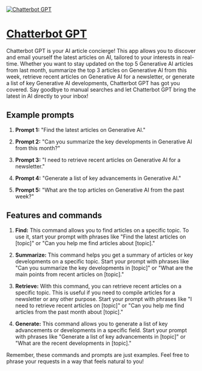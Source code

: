 [![Chatterbot GPT](null)](https://chat.openai.com/g/g-s9smdY2iR-chatterbot-gpt)

# [Chatterbot GPT](https://chat.openai.com/g/g-s9smdY2iR-chatterbot-gpt)

Chatterbot GPT is your AI article concierge! This app allows you to discover and email yourself the latest articles on AI, tailored to your interests in real-time. Whether you want to stay updated on the top 5 Generative AI articles from last month, summarize the top 3 articles on Generative AI from this week, retrieve recent articles on Generative AI for a newsletter, or generate a list of key Generative AI developments, Chatterbot GPT has got you covered. Say goodbye to manual searches and let Chatterbot GPT bring the latest in AI directly to your inbox!

## Example prompts

1. **Prompt 1:** "Find the latest articles on Generative AI."

2. **Prompt 2:** "Can you summarize the key developments in Generative AI from this month?"

3. **Prompt 3:** "I need to retrieve recent articles on Generative AI for a newsletter."

4. **Prompt 4:** "Generate a list of key advancements in Generative AI."

5. **Prompt 5:** "What are the top articles on Generative AI from the past week?"

## Features and commands

1. **Find:** This command allows you to find articles on a specific topic. To use it, start your prompt with phrases like "Find the latest articles on [topic]" or "Can you help me find articles about [topic]."

2. **Summarize:** This command helps you get a summary of articles or key developments on a specific topic. Start your prompt with phrases like "Can you summarize the key developments in [topic]" or "What are the main points from recent articles on [topic]."

3. **Retrieve:** With this command, you can retrieve recent articles on a specific topic. This is useful if you need to compile articles for a newsletter or any other purpose. Start your prompt with phrases like "I need to retrieve recent articles on [topic]" or "Can you help me find articles from the past month about [topic]."

4. **Generate:** This command allows you to generate a list of key advancements or developments in a specific field. Start your prompt with phrases like "Generate a list of key advancements in [topic]" or "What are the recent developments in [topic]."

Remember, these commands and prompts are just examples. Feel free to phrase your requests in a way that feels natural to you!